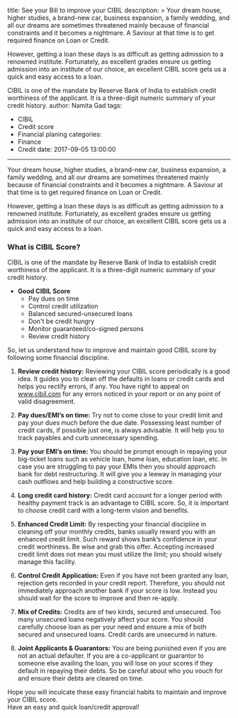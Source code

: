 title: See your Bill to improve your CIBIL
description: >
  Your dream house, higher studies, a brand-new car, business expansion, a
  family wedding, and all our dreams are sometimes threatened mainly because of
  financial constraints and it becomes a nightmare. A Saviour at that time is to
  get required finance on Loan or Credit. 

  However, getting a loan these days is as difficult as getting admission to a
  renowned institute. Fortunately, as excellent grades ensure us getting
  admission into an institute of our choice, an excellent CIBIL score gets us a
  quick and easy access to a loan.

  CIBIL is one of the mandate by Reserve Bank of India to establish credit
  worthiness of the applicant. It is a three-digit numeric summary of your
  credit history.
author: Namita Gad
tags:
  - CIBIL
  - Credit score
  - Financial planing
categories:
  - Finance
  - Credit
date: 2017-09-05 13:00:00
---
Your dream house, higher studies, a brand-new car, business expansion, a family wedding, and all our dreams are sometimes threatened mainly because of financial constraints and it becomes a nightmare. A Saviour at that time is to get required finance on Loan or Credit. 

However, getting a loan these days is as difficult as getting admission to a renowned institute. Fortunately, as excellent grades ensure us getting admission into an institute of our choice, an excellent CIBIL score gets us a quick and easy access to a loan.


### What is CIBIL Score?

CIBIL is one of the mandate by Reserve Bank of India to establish credit worthiness of the applicant. It is a three-digit numeric summary of your credit history.

- **Good CIBIL Score**
  + Pay dues on time
  + Control credit utilization
  + Balanced secured-unsecured loans
  + Don't be credit hungry
  + Monitor guaranteed/co-signed persons
  + Review credit history

So, let us understand how to improve and maintain good CIBIL score by following some financial discipline.

1. **Review credit history:** Reviewing your CIBIL score periodically is a good idea. It guides you to clean off the defaults in loans or credit cards and helps you rectify errors, if any. You have right to appeal on www.cibil.com for any errors noticed in your report or on any point of valid disagreement.

2. **Pay dues/EMI’s on time:** Try not to come close to your credit limit and pay your dues much before the due date. Possessing least number of credit cards, if possible just one, is always advisable. It will help you to track payables and curb unnecessary spending.

3. **Pay your EMI’s on time:** You should be prompt enough in repaying your big-ticket loans such as vehicle loan, home loan, education loan, etc. In case you are struggling to pay your EMIs then you should approach bank for debt restructuring. It will give you a leeway in managing your cash outflows and help building a constructive score.

4. **Long credit card history:** Credit card account for a longer period with healthy payment track is an advantage to CIBIL score. So, it is important to choose credit card with a long-term vision and benefits.

5. **Enhanced Credit Limit:** By respecting your financial discipline in cleaning off your monthly credits, banks usually reward you with an enhanced credit limit. Such reward shows bank’s confidence in your credit worthiness. Be wise and grab this offer. Accepting increased credit limit does not mean you must utilize the limit; you should wisely manage this facility.

6. **Control Credit Application:** Even if you have not been granted any loan, rejection gets recorded in your credit report. Therefore, you should not immediately approach another bank if your score is low. Instead you should wait for the score to improve and then re-apply.

7. **Mix of Credits:** Credits are of two kinds, secured and unsecured. Too many unsecured loans negatively affect your score. You should carefully choose loan as per your need and ensure a mix of both secured and unsecured loans. Credit cards are unsecured in nature.

8. **Joint Applicants & Guarantors:** You are being punished even if you are not an actual defaulter. If you are a co-applicant or guarantor to someone else availing the loan, you will lose on your scores if they default in repaying their debts. So be careful about who you vouch for and ensure their debts are cleared on time.

Hope you will inculcate these easy financial habits to maintain and improve your CIBIL score.<br>Have an easy and quick loan/credit approval!